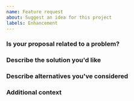 ```yaml
---
name: Feature request
about: Suggest an idea for this project
labels: Enhancement
---
```


### Is your proposal related to a problem?

<!--
  Provide a clear and concise description of what the problem is.
  For example, "I'm always frustrated when..."
-->

### Describe the solution you'd like

<!--
  Provide a clear and concise description of what you want to happen.
-->

### Describe alternatives you've considered

<!--
  Let us know about other solutions you've tried or researched.
-->

### Additional context

<!--
  Is there anything else you can add about the proposal?
  You might want to link to related issues here, if you haven't already.
-->
